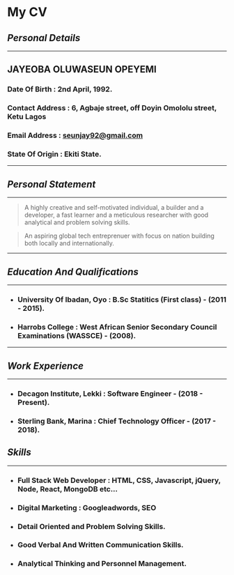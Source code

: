 #  **My CV**

## _Personal Details_
___
## **JAYEOBA OLUWASEUN OPEYEMI**

### **Date Of Birth :**  2nd April, 1992.

### **Contact Address :** 6, Agbaje street, off Doyin Omololu street, Ketu Lagos

### **Email Address :**  seunjay92@gmail.com

### **State Of Origin :**  Ekiti State.
___

## _Personal Statement_

***
> A highly creative and self-motivated individual, a builder and a developer, a fast learner and a meticulous researcher with good analytical and problem solving skills.

> An aspiring global tech entreprenuer with focus on nation building both locally and internationally.

---

## _Education And Qualifications_

---
* ### **University Of Ibadan, Oyo :**  B.Sc Statitics (First class) - (2011 - 2015).

- ### **Harrobs College :**  West African Senior Secondary Council Examinations (WASSCE) - (2008).
___

## _Work Experience_
***
* ### **Decagon Institute, Lekki :**  Software Engineer - (2018 - Present).

- ### **Sterling Bank, Marina :**  Chief Technology Officer - (2017 - 2018).

## _Skills_
***
* ### **Full Stack Web Developer :**  HTML, CSS, Javascript, jQuery, Node, React, MongoDB etc...

* ### **Digital Marketing :** Googleadwords, SEO

* ### **Detail Oriented and Problem Solving Skills.**

* ### **Good Verbal And Written Communication Skills.**

* ### **Analytical Thinking and Personnel Management.**


